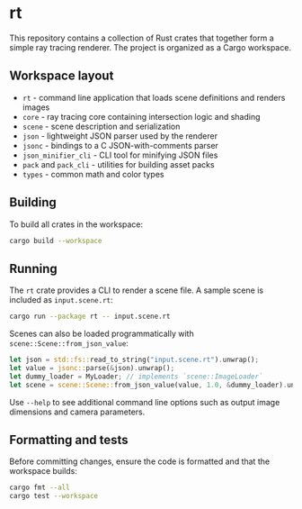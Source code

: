 # rt

This repository contains a collection of Rust crates that together form a simple ray tracing renderer. The project is organized as a Cargo workspace.

## Workspace layout
- `rt` - command line application that loads scene definitions and renders images
- `core` - ray tracing core containing intersection logic and shading
- `scene` - scene description and serialization
- `json` - lightweight JSON parser used by the renderer
- `jsonc` - bindings to a C JSON-with-comments parser
- `json_minifier_cli` - CLI tool for minifying JSON files
- `pack` and `pack_cli` - utilities for building asset packs
- `types` - common math and color types

## Building

To build all crates in the workspace:

```sh
cargo build --workspace
```

## Running

The `rt` crate provides a CLI to render a scene file. A sample scene is included as `input.scene.rt`:

```sh
cargo run --package rt -- input.scene.rt
```

Scenes can also be loaded programmatically with `scene::Scene::from_json_value`:

```rust
let json = std::fs::read_to_string("input.scene.rt").unwrap();
let value = jsonc::parse(&json).unwrap();
let dummy_loader = MyLoader; // implements `scene::ImageLoader`
let scene = scene::Scene::from_json_value(value, 1.0, &dummy_loader).unwrap();
```

Use `--help` to see additional command line options such as output image dimensions and camera parameters.

## Formatting and tests

Before committing changes, ensure the code is formatted and that the workspace builds:

```sh
cargo fmt --all
cargo test --workspace
```
